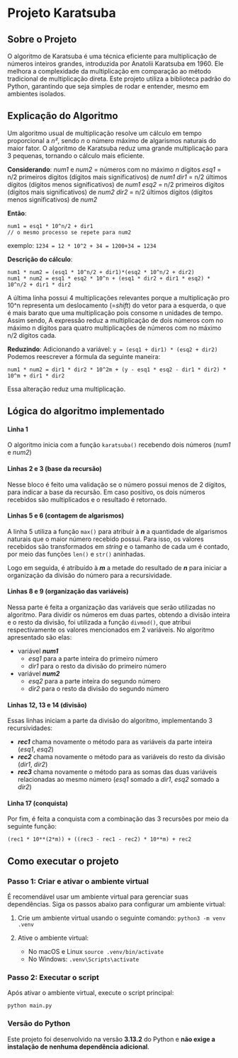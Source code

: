 # Projeto Karatsuba
## Sobre o Projeto
O algoritmo de Karatsuba é uma técnica eficiente para multiplicação de números
inteiros grandes, introduzida por Anatolii Karatsuba em 1960. Ele melhora a
complexidade da multiplicação em comparação ao método tradicional de
multiplicação direta. Este projeto utiliza a biblioteca padrão do Python, garantindo que seja simples de rodar e entender, mesmo em ambientes isolados.

## Explicação do Algoritmo
Um algoritmo usual de multiplicação resolve um cálculo em tempo proporcional a *n²*, sendo *n* o número máximo de algarismos naturais do maior fator. O algoritmo de Karatsuba reduz uma grande multiplicação para 3 pequenas, tornando o cálculo mais eficiente.

**Considerando**:
*num1* e *num2* = números com no máximo *n* dígitos
*esq1* = n/2 primeiros dígitos (dígitos mais significativos) de *num1*
*dir1* = n/2 últimos dígitos (dígitos menos significativos) de *num1*
*esq2* = n/2 primeiros dígitos (dígitos mais significativos) de *num2*
*dir2* = n/2 últimos dígitos (dígitos menos significativos) de *num2*

**Então**:

    num1 = esq1 * 10^n/2 + dir1 
    // o mesmo processo se repete para num2
exemplo: `1234 = 12 * 10^2 + 34 = 1200+34 = 1234`

**Descrição do cálculo**:

    num1 * num2 = (esq1 * 10^n/2 + dir1)*(esq2 * 10^n/2 + dir2)
    num1 * num2 = esq1 * esq2 * 10^n + (esq1 * dir2 + dir1 * esq2) * 10^n/2 + dir1 * dir2

A última linha possui 4 multiplicações relevantes porque a multiplicação pro 10^n representa um deslocamento (=*shift*) do vetor para a esquerda, o que é mais barato que uma multiplicação pois consome n unidades de tempo. Assim sendo, A expressão reduz a multiplicação de dois números com no máximo n dígitos para quatro multiplicações de números com no máximo n/2 dígitos cada.

**Reduzindo**:
Adicionando a variável: `y = (esq1 + dir1) * (esq2 + dir2)`
Podemos reescrever a fórmula da seguinte maneira:

    num1 * num2 = dir1 * dir2 * 10^2m + (y - esq1 * esq2 - dir1 * dir2) * 10^m + dir1 * dir2

Essa alteração reduz uma multiplicação.

## Lógica do algoritmo implementado
#### Linha 1
O algoritmo inicia com a função `karatsuba()` recebendo dois números (*num1* e *num2*)
#### Linhas 2 e 3 (base da recursão)
Nesse bloco é feito uma validação se o número possui menos de 2 dígitos, para indicar a base da recursão. Em caso positivo, os dois números recebidos são multiplicados e o resultado é retornado.
#### Linhas 5 e 6 (contagem de algarismos)
A linha 5 utiliza a função `max()` para atribuir à ***n***  a quantidade de algarismos naturais que o maior número recebido possui. Para isso, os valores recebidos são transformados em *string* e o tamanho de cada um é contado, por meio  das funções `len()` e `str()` aninhadas.

Logo em seguida, é atribuído à ***m*** a metade do resultado de ***n*** para iniciar a organização da divisão do número para a recursividade.
#### Linhas 8 e 9 (organização das variáveis)
Nessa parte é feita a organização das variáveis que serão utilizadas no algoritmo. Para dividir os números em duas partes, obtendo a divisão inteira e o resto da divisão, foi utilizada a função `divmod()`, que atribui respectivamente os valores mencionados em 2 variáveis. No algoritmo apresentado são elas:

- variável ***num1***
    - *esq1* para a parte inteira do primeiro número
    - *dir1* para o resto da divisão do primeiro número
- variável ***num2***
    - *esq2* para a parte inteira do segundo número
    - *dir2* para o resto da divisão do segundo número

#### Linhas 12, 13 e 14 (divisão)
Essas linhas iniciam a parte da divisão do algoritmo, implementando 3 recursividades:

- ***rec1*** chama novamente o método para as variáveis da parte inteira (*esq1*, *esq2*)
- ***rec2*** chama novamente o método para as variáveis do resto da divisão (*dir1*, *dir2*)
- ***rec3*** chama novamente o método para as somas das duas variáveis relacionadas ao mesmo número (*esq1* somado a *dir1*, *esq2* somado a *dir2*)

#### Linha 17 (conquista)
Por fim, é feita a conquista com a combinação das 3 recursões por meio da seguinte função:

    (rec1 * 10**(2*m)) + ((rec3 - rec1 - rec2) * 10**m) + rec2

## Como executar o projeto
### Passo 1: Criar e ativar o ambiente virtual
É recomendável usar um ambiente virtual para gerenciar suas dependências. Siga os passos abaixo para configurar um ambiente virtual:

1.  Crie um ambiente virtual usando o seguinte comando:
    `python3 -m venv .venv`

2.  Ative o ambiente virtual:
    -   No macOS e Linux
        `source .venv/bin/activate`
    -   No Windows:
        `.venv\Scripts\activate`

### Passo 2: Executar o script
Após ativar o ambiente virtual, execute o script principal:

    python main.py

### Versão do Python
Este projeto foi desenvolvido na versão  **3.13.2**  do Python e  **não exige a instalação de nenhuma dependência adicional**.